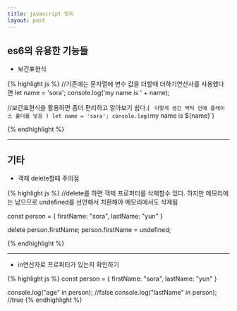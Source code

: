 ```yaml
---
title: javascript 정리
layout: post
---
```


## es6의 유용한 기능들

* 보간표현식

{% highlight js %}
//기존에는 문자열에 변수 값을 더할때 더하기연산사를 사용했다면
let name = 'sora';
console.log('my name is ' + name);

//보간표현식을 활용하면 좀더 편리하고 알아보기 쉽다.( ` 이렇게 생긴 백틱 안에 플레이스 홀더를 넣음 )
let name = 'sora';
console.log(`my name is ${name}`)

{% endhighlight %}

---

## 기타

* 객체 delete할때 주의점

{% highlight js %}
//delete를 하면 객체 프로퍼티를 삭제할수 있다. 하지만 메모리에는 남으므로 undefined를 선언해서 치환해야 메모리에서도 삭제됨

const person = {
    firstName: "sora",
    lastName: "yun"
}

delete person.firstName;
person.firstName = undefined;

{% endhighlight %}

---

* in연산자로 프로퍼티가 있는지 확인하기

{% highlight js %}
const person = {
    firstName: "sora",
    lastName: "yun"
}

console.log("age" in person); //false
console.log("lastName" in person); //true
{% endhighlight %}